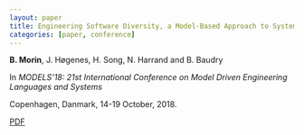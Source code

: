 ```yaml
---
layout: paper
title: Engineering Software Diversity, a Model-Based Approach to Systematically Diversify Communications
categories: [paper, conference]
---
```

**B. Morin**, J. Høgenes, H. Song, N. Harrand and B. Baudry

In _MODELS'18: 21st International Conference on Model Driven Engineering Languages and Systems_

Copenhagen, Danmark, 14-19 October, 2018.

[PDF](https://drive.google.com/open?id=1wQJeKyQwVaLPNEcl5mtJYw0E-eg0kG3V)

